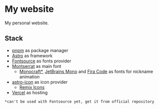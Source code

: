# My website

My personal website.

## Stack

- [pnpm](https://pnpm.io/) as package manager
- [Astro](https://astro.build/) as framework
- [Fontsource](https://fontsource.org/) as fonts provider
- [Montserrat](https://fontsource.org/fonts/montserrat) as main font
  - [Monocraft*](https://github.com/IdreesInc/Monocraft), [JetBrains Mono](https://github.com/JetBrains/JetBrainsMono) and [Fira Code](https://github.com/tonsky/FiraCode) as fonts for nickname animation
- [astro-icon](https://github.com/natemoo-re/astro-icon) as icon provider
  - [Remix Icons](https://github.com/Remix-Design/RemixIcon)
- [Vercel](https://vercel.com/) as hosting

`*can't be used with Fontsource yet, get it from official repository`
